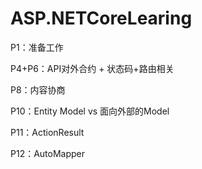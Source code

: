 # ASP.NETCoreLearing
P1：准备工作

P4+P6：API对外合约 + 状态码+路由相关

P8：内容协商

P10：Entity Model vs 面向外部的Model

P11：ActionResult<T>

P12：AutoMapper
